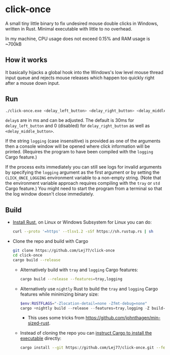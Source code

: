 # click-once

A small tiny little binary to fix undesired mouse double clicks in Windows, written in Rust. Minimal executable with little to no overhead.

In my machine, CPU usage does not exceed 0.15% and RAM usage is ~700kB

## How it works

It basically hijacks a global hook into the Windows's low level mouse thread input queue and rejects mouse releases which happen too quickly right after a mouse down input.

## Run

```bash
./click-once.exe <delay_left_button> <delay_right_button> <delay_middle_button> <logging>
```

`delay`s are in ms and can be adjusted. The default is 30ms for `delay_left_button` and 0 (disabled) for `delay_right_button` as well as `<delay_middle_button>`.

If the string `logging` (case insensitive) is provided as one of the arguments then a console window will be opened where click information will be printed. (Requires the program to have been compiled with the `logging` Cargo feature.)

If the process exits immediately you can still see logs for invalid arguments by specifying the `logging` argument as the first argument or by setting the `CLICK_ONCE_LOGGING` environment variable to a non-empty string. (Note that the environment variable approach requires compiling with the `tray` or `std` Cargo feature.) You might need to start the program from a terminal so that the log window doesn't close immediately.

## Build

- [Install Rust](https://www.rust-lang.org/tools/install), on Linux or Windows Subsystem for Linux you can do:

  ```bash
  curl --proto '=https' --tlsv1.2 -sSf https://sh.rustup.rs | sh
  ```

- Clone the repo and build with Cargo

  ```bash
  git clone https://github.com/Lej77/click-once
  cd click-once
  cargo build --release
  ```

  - Alternatively build with `tray` and `logging` Cargo features:

    ```bash
    cargo build --release --features=tray,logging
    ```

  - Alternatively use `nightly` Rust to build the `tray` and `logging` Cargo features while minimizing binary size:

    ```powershell
    $env:RUSTFLAGS="-Zlocation-detail=none -Zfmt-debug=none"
    cargo +nightly build --release --features=tray,logging -Z build-std=std,panic_abort -Z build-std-features=panic_immediate_abort,optimize_for_size
    ```

    - This uses some tricks from <https://github.com/johnthagen/min-sized-rust>.

  - Instead of cloning the repo you can [instruct Cargo to install the executable](https://doc.rust-lang.org/cargo/commands/cargo-install.html) directly:

    ```bash
    cargo install --git https://github.com/Lej77/click-once.git --features=tray,logging
    ```
